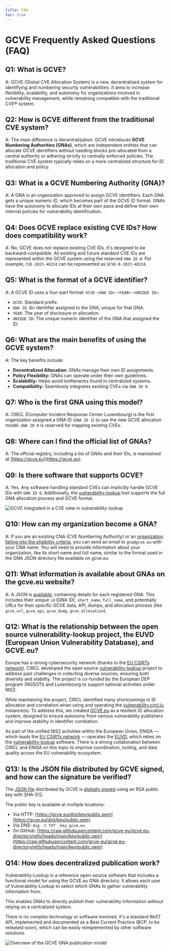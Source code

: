```yaml
---
title: FAQ
toc: true
---
```


# GCVE Frequently Asked Questions (FAQ)

## **Q1: What is GCVE?**

A: GCVE (Global CVE Allocation System) is a new, decentralized system for identifying and numbering security vulnerabilities. It aims to increase flexibility, scalability, and autonomy for organizations involved in vulnerability management, while remaining compatible with the traditional CVE® system.

## **Q2: How is GCVE different from the traditional CVE system?**

A: The main difference is decentralization. GCVE introduces **GCVE Numbering Authorities (GNAs)**, which are independent entities that can allocate GCVE identifiers without needing blocks pre-allocated from a central authority or adhering strictly to centrally enforced policies. The traditional CVE system typically relies on a more centralized structure for ID allocation and policy.

## **Q3: What is a GCVE Numbering Authority (GNA)?**

A: A GNA is an organization approved to assign GCVE identifiers. Each GNA gets a unique numeric ID, which becomes part of the GCVE ID format. GNAs have the autonomy to allocate IDs at their own pace and define their own internal policies for vulnerability identification.

## **Q4: Does GCVE replace existing CVE IDs? How does compatibility work?**

A: No, GCVE does not replace existing CVE IDs. It's designed to be backward-compatible. All existing and future standard CVE IDs are represented within the GCVE system using the reserved `GNA ID 0`. For example, `CVE-2023-40224` can be represented as `GCVE-0-2023-40224`.

## **Q5: What is the format of a GCVE identifier?**

A: A GCVE ID uses a four-part format: `GCVE-<GNA ID>-<YEAR>-<UNIQUE ID>`.
*   `GCVE`: Standard prefix.
*   `GNA ID`: An identifier assigned to the GNA, unique for that GNA.
*   `YEAR`: The year of disclosure or allocation.
*   `UNIQUE ID`: The unique numeric identifier of the GNA that assigned the ID.

## **Q6: What are the main benefits of using the GCVE system?**

A: The key benefits include:
*   **Decentralized Allocation:** GNAs manage their own ID assignments.
*   **Policy Flexibility:** GNAs can operate under their own guidelines.
*   **Scalability:** Helps avoid bottlenecks found in centralized systems.
*   **Compatibility:** Seamlessly integrates existing CVEs via `GNA ID 0`.

## **Q7: Who is the first GNA using this model?**

A: CIRCL (Computer Incident Response Center Luxembourg) is the first organization assigned a GNA ID (`GNA ID 1`) to use the new GCVE allocation model. `GNA ID 0` is reserved for mapping existing CVEs.

## **Q8: Where can I find the official list of GNAs?**

A: The official registry, including a list of GNAs and their IDs, is maintained at [https://gcve.eu](https://gcve.eu).

## **Q9: Is there software that supports GCVE?**

A: Yes. Any software handling standard CVEs can implicitly handle GCVE IDs with `GNA ID 0`. Additionally, the [vulnerability-lookup](https://www.vulnerability-lookup.org) tool supports the full GNA allocation process and GCVE format.

![GCVE integrated in a CVE view in vulnerability-lookup](/images/usage.png)

## **Q10: How can my organization become a GNA?**

A: If you are an existing CNA (CVE Numbering Authority) or an [organization falling into the eligibility criteria](https://gcve.eu/about/#eligibility-and-process-to-obtain-a-gna-id), you can send an email to `gna@gcve.eu` with your CNA name. You will need to provide information about your organization, like its short name and full name, similar to the format used in the GNA JSON directory file available on gcve.eu.

## **Q11: What information is available about GNAs on the gcve.eu website?**

A: A JSON is [available](https://gcve.eu/dist/gcve.json), containing details for each registered GNA. This includes their unique `id` (GNA ID), `short_name`, `full_name`, and potentially URLs for their specific GCVE data, API, dumps, and allocation process (like `gcve_url`, `gcve_api`, `gcve_dump`, `gcve_allocation`).

## **Q12: What is the relationship between the open source vulnerability-lookup project, the EUVD (European Union Vulnerability Database), and GCVE.eu?**

Europe has a strong cybersecurity network (thanks to the [EU CSIRTs network](https://csirtsnetwork.eu/)). CIRCL developed the open source [vulnerability-lookup](https://www.vulnerability-lookup.org/) project to address past challenges in collecting diverse sources, ensuring both diversity and stability. The project is co-funded by the European DEP program (NGSOTI) and Luxembourg to support national activities under NIS2.

While maintaining the project, CIRCL identified many shortcomings in ID allocation and correlation when using and operating the [vulnerability.circl.lu](https://vulnerability.circl.lu/) instance(s). To address this, we created [GCVE.eu](https://gcve.eu) as a resilient ID allocation system, designed to ensure autonomy from various vulnerability publishers and improve stability in identifier correlation.

As part of the unified NIS2 activities within the European Union, ENISA — which leads the [EU CSIRTs network](https://csirtsnetwork.eu/) — operates the [EUVD](https://euvd.enisa.europa.eu/), which relies on the [vulnerability-lookup](https://euvd.enisa.europa.eu/faq) software. There is a strong collaboration between CIRCL and ENISA on this topic to improve coordination, tooling, and data quality across the EU vulnerability ecosystem.

## **Q13: Is the JSON file distributed by GCVE signed, and how can the signature be verified?**

The [JSON file](https://gcve.eu/dist/gcve.json) distributed by GCVE is [digitally signed](https://gcve.eu/dist/gcve.json.sigsha512) using an RSA public key with SHA-512.

The public key is available at multiple locations:

- Via HTTP: [https://gcve.eu/dist/key/public.pem](https://gcve.eu/dist/key/public.pem)
- Via DNS: `dig -t TXT _key.gcve.eu`
- On GitHub: [https://raw.githubusercontent.com/gcve-eu/gcve.eu-directory/refs/heads/main/key/public.pem](https://raw.githubusercontent.com/gcve-eu/gcve.eu-directory/refs/heads/main/key/public.pem)

## **Q14: How does decentralized publication work?**

Vulnerability-Lookup is a reference open-source software that includes a functional model for using the GCVE.eu GNA directory. It allows each user of Vulnerability-Lookup to select which GNAs to gather vulnerability information from.

This enables GNAs to directly publish their vulnerability information without relying on a centralized system.

There is no complex technology or software involved, it's a standard ReST API, implemented and documented as a Best Current Practice (BCP, to be released soon), which can be easily reimplemented by other software solutions.

![Overview of the GCVE GNA publication model](/images/gcve-eu-network.png)
